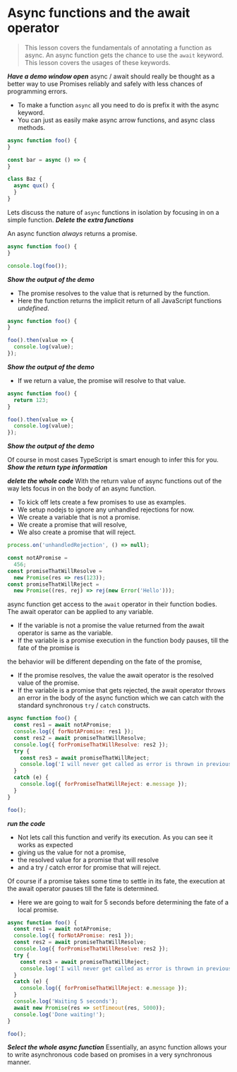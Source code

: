 # Async functions and the await operator
> This lesson covers the fundamentals of annotating a function as async. An async function gets the chance to use the `await` keyword. This lesson covers the usages of these keywords.

***Have a demo window open***
async / await should really be thought as a better way to use Promises reliably and safely with less chances of programming errors.

* To make a function `async` all you need to do is prefix it with the async keyword.
* You can just as easily make async arrow functions, and async class methods.

```js
async function foo() {
}

const bar = async () => {
}

class Baz {
  async qux() {
  }
}

```
Lets discuss the nature of `async` functions in isolation by focusing in on a simple function.
***Delete the extra functions***

An async function *always* returns a promise.

```js
async function foo() {
}

console.log(foo());
```
***Show the output of the demo***

* The promise resolves to the value that is returned by the function.
* Here the function returns the implicit return of all JavaScript functions *undefined*.
```js
async function foo() {
}

foo().then(value => {
  console.log(value);
});

```
***Show the output of the demo***

* If we return a value, the promise will resolve to that value.
```js
async function foo() {
  return 123;
}

foo().then(value => {
  console.log(value);
});

```
***Show the output of the demo***

Of course in most cases TypeScript is smart enough to infer this for you.
***Show the return type information***

***delete the whole code***
With the return value of async functions out of the way lets focus in on the body of an async function.

* To kick off lets create a few promises to use as examples.
* We setup nodejs to ignore any unhandled rejections for now.
* We create a variable that is not a promise.
* We create a promise that will resolve,
* We also create a promise that will reject.


```js
process.on('unhandledRejection', () => null);

const notAPromise =
  456;
const promiseThatWillResolve =
  new Promise(res => res(123));
const promiseThatWillReject =
  new Promise((res, rej) => rej(new Error('Hello')));

```

async function get access to the `await` operator in their function bodies. The await operator can be applied to any variable.
* If the variable is not a promise the value returned from the await operator is same as the variable.
* If the variable is a promise execution in the function body pauses, till the fate of the promise is

the behavior will be different depending on the fate of the promise,
  * If the promise resolves, the value the await operator is the resolved value of the promise.
* If the variable is a promise that gets rejected, the await operator throws an error in the body of the async function which we can catch with the standard synchronous `try` / `catch` constructs.

```js
async function foo() {
  const res1 = await notAPromise;
  console.log({ forNotAPromise: res1 });
  const res2 = await promiseThatWillResolve;
  console.log({ forPromiseThatWillResolve: res2 });
  try {
    const res3 = await promiseThatWillReject;
    console.log('I will never get called as error is thrown in previous line');
  }
  catch (e) {
    console.log({ forPromiseThatWillReject: e.message });
  }
}

foo();
```
***run the code***
* Not lets call this function and verify its execution. As you can see it works as expected
* giving us the value for not a promise,
* the resolved value for a promise that will resolve
* and a try / catch error for promise that will reject.

Of course if a promise takes some time to settle in its fate, the execution at the await operator pauses till the fate is determined.
* Here we are going to wait for 5 seconds before determining the fate of a local promise.

```js
async function foo() {
  const res1 = await notAPromise;
  console.log({ forNotAPromise: res1 });
  const res2 = await promiseThatWillResolve;
  console.log({ forPromiseThatWillResolve: res2 });
  try {
    const res3 = await promiseThatWillReject;
    console.log('I will never get called as error is thrown in previous line');
  }
  catch (e) {
    console.log({ forPromiseThatWillReject: e.message });
  }
  console.log('Waiting 5 seconds');
  await new Promise(res => setTimeout(res, 5000));
  console.log('Done waiting!');
}

foo();
```

***Select the whole async function***
Essentially, an async function allows your to write asynchronous code based on promises in a very synchronous manner.
